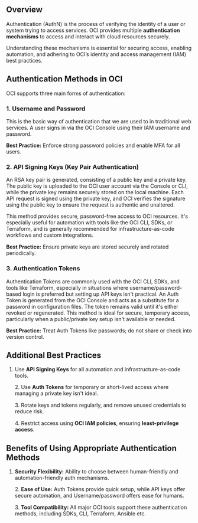 ## Overview
Authentication (AuthN) is the process of verifying the identity of a user or system trying to access services. OCI provides multiple **authentication mechanisms** to access and interact with cloud resources securely.<p style="margin-bottom: 15px;">Understanding these mechanisms is essential for securing access, enabling automation, and adhering to OCI’s identity and access management (IAM) best practices.</p>
## Authentication Methods in OCI
OCI supports three main forms of authentication:
### 1. Username and Password
This is the basic way of authentication that we are used to in traditional web services. A user signs in via the OCI Console using their IAM username and password.<p style="margin-bottom: 15px;">**Best Practice:** Enforce strong password policies and enable MFA for all users.</p>
### 2. API Signing Keys (Key Pair Authentication)
An RSA key pair is generated, consisting of a public key and a private key. The public key is uploaded to the OCI user account via the Console or CLI, while the private key remains securely stored on the local machine. Each API request is signed using the private key, and OCI verifies the signature using the public key to ensure the request is authentic and unaltered.<p style="margin-bottom: 15px;">This method provides secure, password-free access to OCI resources. It's especially useful for automation with tools like the OCI CLI, SDKs, or Terraform, and is generally recommended for infrastructure-as-code workflows and custom integrations.</p><p style="margin-bottom: 15px;">**Best Practice:** Ensure private keys are stored securely and rotated periodically.
### 3. Authentication Tokens
Authentication Tokens are commonly used with the OCI CLI, SDKs, and tools like Terraform, especially in situations where username/password-based login is preferred but setting up API keys isn't practical. An Auth Token is generated from the OCI Console and acts as a substitute for a password in configuration files. The token remains valid until it's either revoked or regenerated. This method is ideal for secure, temporary access, particularly when a public/private key setup isn't available or needed.<p style="margin-bottom: 15px;">**Best Practice:** Treat Auth Tokens like passwords; do not share or check into version control.</p>
## Additional Best Practices
1. Use **API Signing Keys** for all automation and infrastructure-as-code tools.<p style="margin-bottom: 15px;">2. Use **Auth Tokens** for temporary or short-lived access where managing a private key isn't ideal.</p><p style="margin-bottom: 15px;">3.  Rotate keys and tokens regularly, and remove unused credentials to reduce risk.</p><p style="margin-bottom: 15px;">4. Restrict access using **OCI IAM policies**, ensuring **least-privilege access**.</p>
## Benefits of Using Appropriate Authentication Methods
1. **Security Flexibility:** Ability to choose between human-friendly and automation-friendly auth mechanisms.<p style="margin-bottom: 15px;">2.  **Ease of Use:** Auth Tokens provide quick setup, while API keys offer secure automation, and Username/password offers ease for humans.</p><p style="margin-bottom: 15px;">3. **Tool Compatibility:** All major OCI tools support these authentication methods, including SDKs, CLI, Terraform, Ansible etc.</p>
